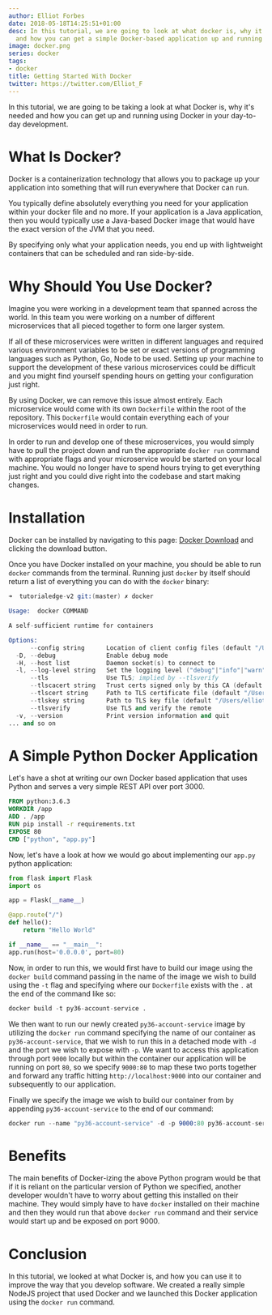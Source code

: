 ```yaml
---
author: Elliot Forbes
date: 2018-05-18T14:25:51+01:00
desc: In this tutorial, we are going to look at what docker is, why it is useful,
  and how you can get a simple Docker-based application up and running
image: docker.png
series: docker
tags:
- docker
title: Getting Started With Docker
twitter: https://twitter.com/Elliot_F
---
```


In this tutorial, we are going to be taking a look at what Docker is, why it's needed and how you can get up and running using Docker in your day-to-day development. 

# What Is Docker?

Docker is a containerization technology that allows you to package up your application into something that will run everywhere that Docker can run.

You typically define absolutely everything you need for your application within your docker file and no more. If your application is a Java application, then you would typically use a Java-based Docker image that would have the exact version of the JVM that you need. 

By specifying only what your application needs, you end up with lightweight containers that can be scheduled and ran side-by-side.  

# Why Should You Use Docker?

Imagine you were working in a development team that spanned across the world. In this team you were working on a number of different microservices that all pieced together to form one larger system. 

If all of these microservices were written in different languages and required various environment variables to be set or exact versions of programming languages such as Python, Go, Node to be used. Setting up your machine to support the development of these various microservices could be difficult and you might find yourself spending hours on getting your configuration just right.

By using Docker, we can remove this issue almost entirely. Each microservice would come with its own `Dockerfile` within the root of the repository. This `Dockerfile` would contain everything each of your microservices would need in order to run. 

In order to run and develop one of these microservices, you would simply have to pull the project down and run the appropriate `docker run` command with appropriate flags and your microservice would be started on your local machine. You would no longer have to spend hours trying to get everything just right and you could dive right into the codebase and start making changes.

# Installation

Docker can be installed by navigating to this page: [Docker Download](https://www.docker.com) and clicking the download button.

Once you have Docker installed on your machine, you should be able to run `docker` commands from the terminal. Running just `docker` by itself should return a list of everything you can do with the `docker` binary:

```s
➜  tutorialedge-v2 git:(master) ✗ docker

Usage:  docker COMMAND

A self-sufficient runtime for containers

Options:
      --config string      Location of client config files (default "/Users/elliot/.docker")
  -D, --debug              Enable debug mode
  -H, --host list          Daemon socket(s) to connect to
  -l, --log-level string   Set the logging level ("debug"|"info"|"warn"|"error"|"fatal") (default "info")
      --tls                Use TLS; implied by --tlsverify
      --tlscacert string   Trust certs signed only by this CA (default "/Users/elliot/.docker/ca.pem")
      --tlscert string     Path to TLS certificate file (default "/Users/elliot/.docker/cert.pem")
      --tlskey string      Path to TLS key file (default "/Users/elliot/.docker/key.pem")
      --tlsverify          Use TLS and verify the remote
  -v, --version            Print version information and quit
... and so on
```

# A Simple Python Docker Application

Let's have a shot at writing our own Docker based application that uses Python and serves a very simple REST API over port 3000.

```dockerfile
FROM python:3.6.3
WORKDIR /app
ADD . /app
RUN pip install -r requirements.txt
EXPOSE 80
CMD ["python", "app.py"]
```

Now, let's have a look at how we would go about implementing our `app.py` python application:

```py
from flask import Flask
import os

app = Flask(__name__)

@app.route("/")
def hello():
    return "Hello World"

if __name__ == "__main__":
app.run(host='0.0.0.0', port=80)
```

Now, in order to run this, we would first have to build our image using the `docker build` command passing in the name of the image we wish to build using the `-t` flag and specifying where our `Dockerfile` exists with the `.` at the end of the command like so:

```s
docker build -t py36-account-service .
```

We then want to run our newly created `py36-account-service` image by utilizing the `docker run` command specifying the name of our container as `py36-account-service`, that we wish to run this in a detached mode with `-d` and the port we wish to expose with `-p`. We want to access this application through port `9000` locally but within the container our application will be running on port `80`, so we specify `9000:80` to map these two ports together and forward any traffic hitting `http://localhost:9000` into our container and subsequently to our application.

Finally we specify the image we wish to build our container from by appending `py36-account-service` to the end of our command:

```s
docker run --name "py36-account-service" -d -p 9000:80 py36-account-service
```

# Benefits

The main benefits of Docker-izing the above Python program would be that if it is reliant on the particular version of Python we specified, another developer wouldn't have to worry about getting this installed on their machine. They would simply have to have `docker` installed on their machine and then they would run that above `docker run` command and their service would start up and be exposed on port 9000.

# Conclusion

In this tutorial, we looked at what Docker is, and how you can use it to improve the way that you develop software. We created a really simple NodeJS project that used Docker and we launched this Docker application using the `docker run` command.



